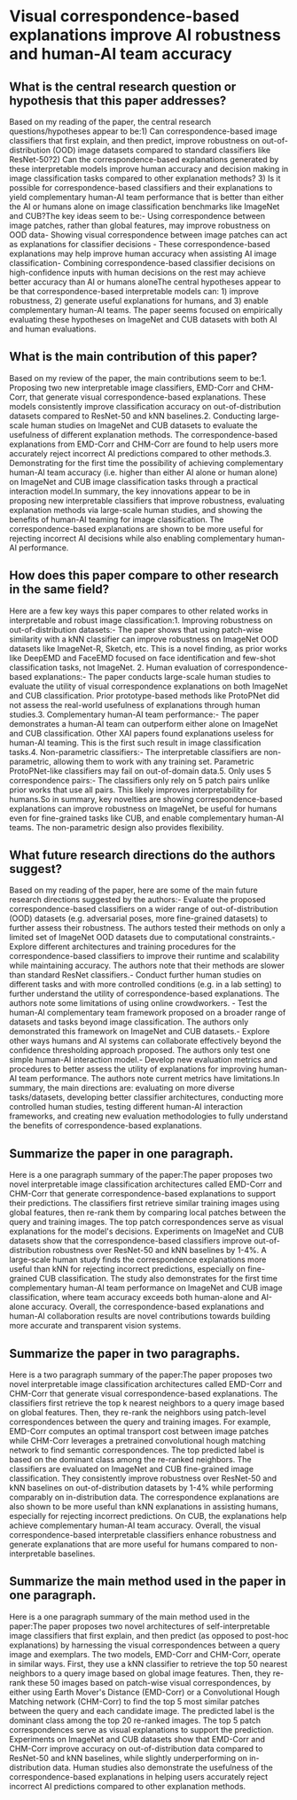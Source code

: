 # Visual correspondence-based explanations improve AI robustness and   human-AI team accuracy

## What is the central research question or hypothesis that this paper addresses?

Based on my reading of the paper, the central research questions/hypotheses appear to be:1) Can correspondence-based image classifiers that first explain, and then predict, improve robustness on out-of-distribution (OOD) image datasets compared to standard classifiers like ResNet-50?2) Can the correspondence-based explanations generated by these interpretable models improve human accuracy and decision making in image classification tasks compared to other explanation methods? 3) Is it possible for correspondence-based classifiers and their explanations to yield complementary human-AI team performance that is better than either the AI or humans alone on image classification benchmarks like ImageNet and CUB?The key ideas seem to be:- Using correspondence between image patches, rather than global features, may improve robustness on OOD data- Showing visual correspondence between image patches can act as explanations for classifier decisions - These correspondence-based explanations may help improve human accuracy when assisting AI image classification- Combining correspondence-based classifier decisions on high-confidence inputs with human decisions on the rest may achieve better accuracy than AI or humans aloneThe central hypotheses appear to be that correspondence-based interpretable models can: 1) improve robustness, 2) generate useful explanations for humans, and 3) enable complementary human-AI teams. The paper seems focused on empirically evaluating these hypotheses on ImageNet and CUB datasets with both AI and human evaluations.


## What is the main contribution of this paper?

Based on my review of the paper, the main contributions seem to be:1. Proposing two new interpretable image classifiers, EMD-Corr and CHM-Corr, that generate visual correspondence-based explanations. These models consistently improve classification accuracy on out-of-distribution datasets compared to ResNet-50 and kNN baselines.2. Conducting large-scale human studies on ImageNet and CUB datasets to evaluate the usefulness of different explanation methods. The correspondence-based explanations from EMD-Corr and CHM-Corr are found to help users more accurately reject incorrect AI predictions compared to other methods.3. Demonstrating for the first time the possibility of achieving complementary human-AI team accuracy (i.e. higher than either AI alone or human alone) on ImageNet and CUB image classification tasks through a practical interaction model.In summary, the key innovations appear to be in proposing new interpretable classifiers that improve robustness, evaluating explanation methods via large-scale human studies, and showing the benefits of human-AI teaming for image classification. The correspondence-based explanations are shown to be more useful for rejecting incorrect AI decisions while also enabling complementary human-AI performance.


## How does this paper compare to other research in the same field?

Here are a few key ways this paper compares to other related works in interpretable and robust image classification:1. Improving robustness on out-of-distribution datasets:- The paper shows that using patch-wise similarity with a kNN classifier can improve robustness on ImageNet OOD datasets like ImageNet-R, Sketch, etc. This is a novel finding, as prior works like DeepEMD and FaceEMD focused on face identification and few-shot classification tasks, not ImageNet. 2. Human evaluation of correspondence-based explanations:- The paper conducts large-scale human studies to evaluate the utility of visual correspondence explanations on both ImageNet and CUB classification. Prior prototype-based methods like ProtoPNet did not assess the real-world usefulness of explanations through human studies.3. Complementary human-AI team performance:- The paper demonstrates a human-AI team can outperform either alone on ImageNet and CUB classification. Other XAI papers found explanations useless for human-AI teaming. This is the first such result in image classification tasks.4. Non-parametric classifiers:- The interpretable classifiers are non-parametric, allowing them to work with any training set. Parametric ProtoPNet-like classifiers may fail on out-of-domain data.5. Only uses 5 correspondence pairs:- The classifiers only rely on 5 patch pairs unlike prior works that use all pairs. This likely improves interpretability for humans.So in summary, key novelties are showing correspondence-based explanations can improve robustness on ImageNet, be useful for humans even for fine-grained tasks like CUB, and enable complementary human-AI teams. The non-parametric design also provides flexibility.


## What future research directions do the authors suggest?

Based on my reading of the paper, here are some of the main future research directions suggested by the authors:- Evaluate the proposed correspondence-based classifiers on a wider range of out-of-distribution (OOD) datasets (e.g. adversarial poses, more fine-grained datasets) to further assess their robustness. The authors tested their methods on only a limited set of ImageNet OOD datasets due to computational constraints.- Explore different architectures and training procedures for the correspondence-based classifiers to improve their runtime and scalability while maintaining accuracy. The authors note that their methods are slower than standard ResNet classifiers.- Conduct further human studies on different tasks and with more controlled conditions (e.g. in a lab setting) to further understand the utility of correspondence-based explanations. The authors note some limitations of using online crowdworkers. - Test the human-AI complementary team framework proposed on a broader range of datasets and tasks beyond image classification. The authors only demonstrated this framework on ImageNet and CUB datasets.- Explore other ways humans and AI systems can collaborate effectively beyond the confidence thresholding approach proposed. The authors only test one simple human-AI interaction model.- Develop new evaluation metrics and procedures to better assess the utility of explanations for improving human-AI team performance. The authors note current metrics have limitations.In summary, the main directions are: evaluating on more diverse tasks/datasets, developing better classifier architectures, conducting more controlled human studies, testing different human-AI interaction frameworks, and creating new evaluation methodologies to fully understand the benefits of correspondence-based explanations.


## Summarize the paper in one paragraph.

Here is a one paragraph summary of the paper:The paper proposes two novel interpretable image classification architectures called EMD-Corr and CHM-Corr that generate correspondence-based explanations to support their predictions. The classifiers first retrieve similar training images using global features, then re-rank them by comparing local patches between the query and training images. The top patch correspondences serve as visual explanations for the model's decisions. Experiments on ImageNet and CUB datasets show that the correspondence-based classifiers improve out-of-distribution robustness over ResNet-50 and kNN baselines by 1-4\%. A large-scale human study finds the correspondence explanations more useful than kNN for rejecting incorrect predictions, especially on fine-grained CUB classification. The study also demonstrates for the first time complementary human-AI team performance on ImageNet and CUB image classification, where team accuracy exceeds both human-alone and AI-alone accuracy. Overall, the correspondence-based explanations and human-AI collaboration results are novel contributions towards building more accurate and transparent vision systems.


## Summarize the paper in two paragraphs.

Here is a two paragraph summary of the paper:The paper proposes two novel interpretable image classification architectures called EMD-Corr and CHM-Corr that generate visual correspondence-based explanations. The classifiers first retrieve the top k nearest neighbors to a query image based on global features. Then, they re-rank the neighbors using patch-level correspondences between the query and training images. For example, EMD-Corr computes an optimal transport cost between image patches while CHM-Corr leverages a pretrained convolutional hough matching network to find semantic correspondences. The top predicted label is based on the dominant class among the re-ranked neighbors. The classifiers are evaluated on ImageNet and CUB fine-grained image classification. They consistently improve robustness over ResNet-50 and kNN baselines on out-of-distribution datasets by 1-4\% while performing comparably on in-distribution data. The correspondence explanations are also shown to be more useful than kNN explanations in assisting humans, especially for rejecting incorrect predictions. On CUB, the explanations help achieve complementary human-AI team accuracy. Overall, the visual correspondence-based interpretable classifiers enhance robustness and generate explanations that are more useful for humans compared to non-interpretable baselines.


## Summarize the main method used in the paper in one paragraph.

Here is a one paragraph summary of the main method used in the paper:The paper proposes two novel architectures of self-interpretable image classifiers that first explain, and then predict (as opposed to post-hoc explanations) by harnessing the visual correspondences between a query image and exemplars. The two models, EMD-Corr and CHM-Corr, operate in similar ways. First, they use a kNN classifier to retrieve the top 50 nearest neighbors to a query image based on global image features. Then, they re-rank these 50 images based on patch-wise visual correspondences, by either using Earth Mover's Distance (EMD-Corr) or a Convolutional Hough Matching network (CHM-Corr) to find the top 5 most similar patches between the query and each candidate image. The predicted label is the dominant class among the top 20 re-ranked images. The top 5 patch correspondences serve as visual explanations to support the prediction. Experiments on ImageNet and CUB datasets show that EMD-Corr and CHM-Corr improve accuracy on out-of-distribution data compared to ResNet-50 and kNN baselines, while slightly underperforming on in-distribution data. Human studies also demonstrate the usefulness of the correspondence-based explanations in helping users accurately reject incorrect AI predictions compared to other explanation methods.

